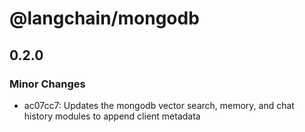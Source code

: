 # @langchain/mongodb

## 0.2.0

### Minor Changes

- ac07cc7: Updates the mongodb vector search, memory, and chat history modules to append client metadata
